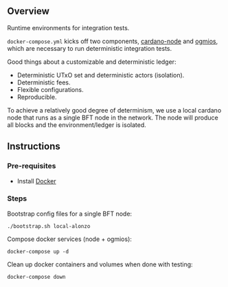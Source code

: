 ## Overview

Runtime environments for integration tests.

`docker-compose.yml` kicks off two components, [cardano-node](https://github.com/input-output-hk/cardano-node) and 
[ogmios](https://github.com/CardanoSolutions/ogmios), which are necessary to run deterministic integration tests.

Good things about a customizable and deterministic ledger:

* Deterministic UTxO set and deterministic actors (isolation).
* Deterministic fees.
* Flexible configurations.
* Reproducible.

To achieve a relatively good degree of determinism, we use a local cardano node that runs as a single 
BFT node in the network. The node will produce all blocks and the environment/ledger is isolated.

## Instructions

### Pre-requisites

* Install [Docker](https://www.docker.com/)

### Steps

Bootstrap config files for a single BFT node:

`./bootstrap.sh local-alonzo`


Compose docker services (node + ogmios):

`docker-compose up -d`


Clean up docker containers and volumes when done with testing:

`docker-compose down`

